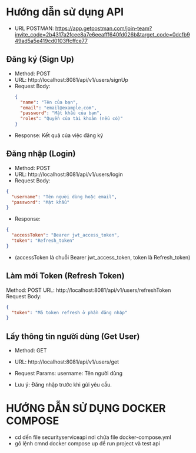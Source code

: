 # Hướng dẫn sử dụng API
- URL POSTMAN: https://app.getpostman.com/join-team?invite_code=2b4317a2fcee8a7e6eeafff640fd026b&target_code=0dcfb949ad5a5e419cd0103ffcffce77
## Đăng ký (Sign Up)

- Method: POST
- URL: http://localhost:8081/api/v1/users/signUp
- Request Body:
  ```json
  {
    "name": "Tên của bạn",
    "email": "email@example.com",
    "password": "Mật khẩu của bạn",
    "roles": "Quyền của tài khoản (nếu có)"
  }
- Response: Kết quả của việc đăng ký
## Đăng nhập (Login)
- Method: POST
- URL: http://localhost:8081/api/v1/users/login
- Request Body:
```json
{
  "username": "Tên người dùng hoặc email",
  "password": "Mật khẩu"
}
```
- Response:
```json
{
  "accessToken": "Bearer jwt_access_token",
  "token": "Refresh_token"
}
```
- (accessToken là chuỗi Bearer jwt_access_token, token là Refresh_token)
## Làm mới Token (Refresh Token)
Method: POST
URL: http://localhost:8081/api/v1/users/refreshToken
Request Body:
```json
{
  "token": "Mã token refresh ở phần đăng nhập"
}
```
## Lấy thông tin người dùng (Get User)
- Method: GET
- URL: http://localhost:8081/api/v1/users/get
- Request Params:
username: Tên người dùng

- Lưu ý: Đăng nhập trước khi gửi yêu cầu.
# HƯỚNG DẪN SỬ DỤNG DOCKER COMPOSE 
- cd dến file securityserviceapi nơi chứa file docker-compose.yml
- gõ lệnh cmnd docker compose up để run project và test api
